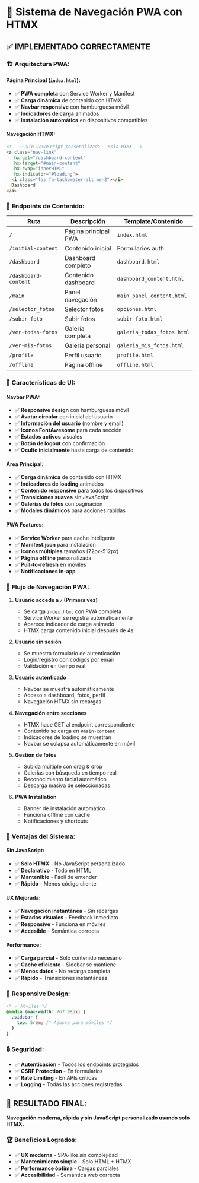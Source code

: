 # 🧭 Sistema de Navegación PWA con HTMX

## ✅ IMPLEMENTADO CORRECTAMENTE

### 🏗️ **Arquitectura PWA:**

#### **Página Principal (`index.html`):**
- ✅ **PWA completa** con Service Worker y Manifest
- ✅ **Carga dinámica** de contenido con HTMX
- ✅ **Navbar responsive** con hamburguesa móvil
- ✅ **Indicadores de carga** animados
- ✅ **Instalación automática** en dispositivos compatibles

#### **Navegación HTMX:**
```html
<!-- ✅ Sin JavaScript personalizado - Solo HTMX -->
<a class="nav-link" 
   hx-get="/dashboard-content" 
   hx-target="#main-content" 
   hx-swap="innerHTML"
   hx-indicator="#loading">
  <i class="fas fa-tachometer-alt me-2"></i>
  Dashboard
</a>
```

### 📍 **Endpoints de Contenido:**

| Ruta | Descripción | Template/Contenido |
|------|-------------|-------------------|
| `/` | Página principal PWA | `index.html` |
| `/initial-content` | Contenido inicial | Formularios auth |
| `/dashboard` | Dashboard completo | `dashboard.html` |
| `/dashboard-content` | Contenido dashboard | `dashboard_content.html` |
| `/main` | Panel navegación | `main_panel_content.html` |
| `/selector_fotos` | Selector fotos | `opciones.html` |
| `/subir_foto` | Subir fotos | `subir_foto.html` |
| `/ver-todas-fotos` | Galería completa | `galeria_todas_fotos.html` |
| `/ver-mis-fotos` | Galería personal | `galeria_mis_fotos.html` |
| `/profile` | Perfil usuario | `profile.html` |
| `/offline` | Página offline | `offline.html` |

### 🎨 **Características de UI:**

#### **Navbar PWA:**
- ✅ **Responsive design** con hamburguesa móvil
- ✅ **Avatar circular** con inicial del usuario
- ✅ **Información del usuario** (nombre y email)
- ✅ **Iconos FontAwesome** para cada sección
- ✅ **Estados activos** visuales
- ✅ **Botón de logout** con confirmación
- ✅ **Oculto inicialmente** hasta carga de contenido

#### **Área Principal:**
- ✅ **Carga dinámica** de contenido con HTMX
- ✅ **Indicadores de loading** animados
- ✅ **Contenido responsive** para todos los dispositivos
- ✅ **Transiciones suaves** sin JavaScript
- ✅ **Galerías de fotos** con paginación
- ✅ **Modales dinámicos** para acciones rápidas

#### **PWA Features:**
- ✅ **Service Worker** para cache inteligente
- ✅ **Manifest.json** para instalación
- ✅ **Iconos múltiples** tamaños (72px-512px)
- ✅ **Página offline** personalizada
- ✅ **Pull-to-refresh** en móviles
- ✅ **Notificaciones in-app**

### 🔄 **Flujo de Navegación PWA:**

1. **Usuario accede a `/` (Primera vez)**
   - Se carga `index.html` con PWA completa
   - Service Worker se registra automáticamente
   - Aparece indicador de carga animado
   - HTMX carga contenido inicial después de 4s

2. **Usuario sin sesión**
   - Se muestra formulario de autenticación
   - Login/registro con códigos por email
   - Validación en tiempo real

3. **Usuario autenticado**
   - Navbar se muestra automáticamente
   - Acceso a dashboard, fotos, perfil
   - Navegación HTMX sin recargas

4. **Navegación entre secciones**
   - HTMX hace GET al endpoint correspondiente
   - Contenido se carga en `#main-content`
   - Indicadores de loading se muestran
   - Navbar se colapsa automáticamente en móvil

5. **Gestión de fotos**
   - Subida múltiple con drag & drop
   - Galerías con búsqueda en tiempo real
   - Reconocimiento facial automático
   - Descarga masiva de seleccionadas

6. **PWA Installation**
   - Banner de instalación automático
   - Funciona offline con cache
   - Notificaciones y shortcuts

### 🎯 **Ventajas del Sistema:**

#### **Sin JavaScript:**
- ✅ **Solo HTMX** - No JavaScript personalizado
- ✅ **Declarativo** - Todo en HTML
- ✅ **Mantenible** - Fácil de entender
- ✅ **Rápido** - Menos código cliente

#### **UX Mejorada:**
- ✅ **Navegación instantánea** - Sin recargas
- ✅ **Estados visuales** - Feedback inmediato  
- ✅ **Responsive** - Funciona en móviles
- ✅ **Accesible** - Semántica correcta

#### **Performance:**
- ✅ **Carga parcial** - Solo contenido necesario
- ✅ **Cache eficiente** - Sidebar se mantiene
- ✅ **Menos datos** - No recarga completa
- ✅ **Rápido** - Transiciones instantáneas

### 📱 **Responsive Design:**

```css
/* ✅ Móviles */
@media (max-width: 767.98px) {
  .sidebar {
    top: 5rem; /* Ajuste para móviles */
  }
}
```

### 🔒 **Seguridad:**

- ✅ **Autenticación** - Todos los endpoints protegidos
- ✅ **CSRF Protection** - En formularios
- ✅ **Rate Limiting** - En APIs críticas
- ✅ **Logging** - Todas las acciones registradas

## 🎉 RESULTADO FINAL:

**Navegación moderna, rápida y sin JavaScript personalizado usando solo HTMX.**

### 🏆 **Beneficios Logrados:**
- ✅ **UX moderna** - SPA-like sin complejidad
- ✅ **Mantenimiento simple** - Solo HTML + HTMX
- ✅ **Performance óptima** - Cargas parciales
- ✅ **Accesibilidad** - Semántica web correcta